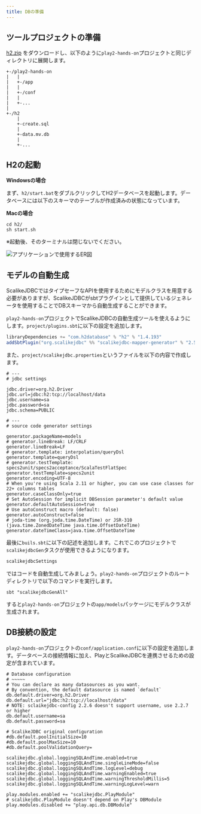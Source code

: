 ```yaml
---
title: DBの準備
---
```


## ツールプロジェクトの準備

[h2.zip](../downloads/h2.zip) をダウンロードし、以下のように`play2-hands-on`プロジェクトと同じディレクトリに展開します。

```
+-/play2-hands-on
|   |
|   +-/app
|   |
|   +-/conf
|   |
|   +-...
|
+-/h2
    |
    +-create.sql
    |
    +-data.mv.db
    |
    +-...
```

## H2の起動

**Windowsの場合**

まず、`h2/start.bat`をダブルクリックしてH2データベースを起動します。データベースには以下のスキーマのテーブルが作成済みの状態になっています。

**Macの場合**

```
cd h2/
sh start.sh
```
※起動後、そのターミナルは閉じないでください。

![アプリケーションで使用するER図](../images/play2.5-scalikejdbc2.5/er_diagram.png)

## モデルの自動生成

ScalikeJDBCではタイプセーフなAPIを使用するためにモデルクラスを用意する必要がありますが、ScalikeJDBCがsbtプラグインとして提供しているジェネレータを使用することでDBスキーマから自動生成することができます。

`play2-hands-on`プロジェクトでScalikeJDBCの自動生成ツールを使えるようにします。`project/plugins.sbt`に以下の設定を追加します。

```scala
libraryDependencies += "com.h2database" % "h2" % "1.4.193"
addSbtPlugin("org.scalikejdbc" %% "scalikejdbc-mapper-generator" % "2.5.1")
```

また、`project/scalikejdbc.properties`というファイルを以下の内容で作成します。

```properties
# ---
# jdbc settings

jdbc.driver=org.h2.Driver
jdbc.url=jdbc:h2:tcp://localhost/data
jdbc.username=sa
jdbc.password=sa
jdbc.schema=PUBLIC

# ---
# source code generator settings

generator.packageName=models
# generator.lineBreak: LF/CRLF
generator.lineBreak=LF
# generator.template: interpolation/queryDsl
generator.template=queryDsl
# generator.testTemplate: specs2unit/specs2acceptance/ScalaTestFlatSpec
generator.testTemplate=specs2unit
generator.encoding=UTF-8
# When you're using Scala 2.11 or higher, you can use case classes for 22+ columns tables
generator.caseClassOnly=true
# Set AutoSession for implicit DBSession parameter's default value
generator.defaultAutoSession=true
# Use autoConstruct macro (default: false)
generator.autoConstruct=false
# joda-time (org.joda.time.DateTime) or JSR-310 (java.time.ZonedDateTime java.time.OffsetDateTime)
generator.dateTimeClass=java.time.OffsetDateTime
```

最後に`buils.sbt`に以下の記述を追加します。これでこのプロジェクトで`scalikejdbcGen`タスクが使用できるようになります。

```scala
scalikejdbcSettings
```

ではコードを自動生成してみましょう。`play2-hands-on`プロジェクトのルートディレクトリで以下のコマンドを実行します。

```
sbt "scalikejdbcGenAll"
```

すると`play2-hands-on`プロジェクトの`app/models`パッケージにモデルクラスが生成されます。

## DB接続の設定

`play2-hands-on`プロジェクトの`conf/application.conf`に以下の設定を追加します。データベースの接続情報に加え、PlayとScalikeJDBCを連携させるための設定が含まれています。

```properties
# Database configuration
# ~~~~~
# You can declare as many datasources as you want.
# By convention, the default datasource is named `default`
db.default.driver=org.h2.Driver
db.default.url="jdbc:h2:tcp://localhost/data"
# NOTE: sclaikejdbc-config 2.2.6 doesn't support username, use 2.2.7 or higher
db.default.username=sa
db.default.password=sa

# ScalikeJDBC original configuration
#db.default.poolInitialSize=10
#db.default.poolMaxSize=10
#db.default.poolValidationQuery=

scalikejdbc.global.loggingSQLAndTime.enabled=true
scalikejdbc.global.loggingSQLAndTime.singleLineMode=false
scalikejdbc.global.loggingSQLAndTime.logLevel=debug
scalikejdbc.global.loggingSQLAndTime.warningEnabled=true
scalikejdbc.global.loggingSQLAndTime.warningThresholdMillis=5
scalikejdbc.global.loggingSQLAndTime.warningLogLevel=warn

play.modules.enabled += "scalikejdbc.PlayModule"
# scalikejdbc.PlayModule doesn't depend on Play's DBModule
play.modules.disabled += "play.api.db.DBModule"
```
